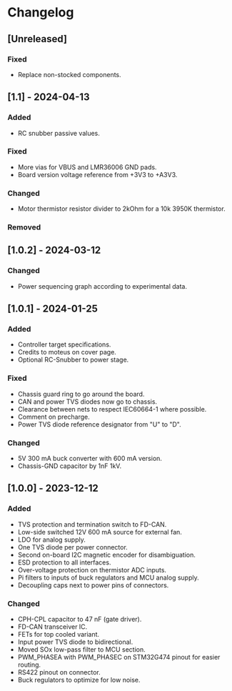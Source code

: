 # Changelog

## [Unreleased]

### Fixed

- Replace non-stocked components.

## [1.1] - 2024-04-13

### Added

- RC snubber passive values.

### Fixed

- More vias for VBUS and LMR36006 GND pads.
- Board version voltage reference from +3V3 to +A3V3.

### Changed

- Motor thermistor resistor divider to 2kOhm for a 10k 3950K thermistor.

### Removed

## [1.0.2] - 2024-03-12

### Changed

- Power sequencing graph according to experimental data.

## [1.0.1] - 2024-01-25

### Added

- Controller target specifications.
- Credits to moteus on cover page.
- Optional RC-Snubber to power stage.

### Fixed

- Chassis guard ring to go around the board.
- CAN and power TVS diodes now go to chassis.
- Clearance between nets to respect IEC60664-1 where possible.
- Comment on precharge.
- Power TVS diode reference designator from "U" to "D".

### Changed

- 5V 300 mA buck converter with 600 mA version.
- Chassis-GND capacitor by 1nF 1kV.

## [1.0.0] - 2023-12-12

### Added

- TVS protection and termination switch to FD-CAN.
- Low-side switched 12V 600 mA source for external fan.
- LDO for analog supply.
- One TVS diode per power connector.
- Second on-board I2C magnetic encoder for disambiguation.
- ESD protection to all interfaces.
- Over-voltage protection on thermistor ADC inputs.
- Pi filters to inputs of buck regulators and MCU analog supply.
- Decoupling caps next to power pins of connectors.

### Changed

- CPH-CPL capacitor to 47 nF (gate driver).
- FD-CAN transceiver IC.
- FETs for top cooled variant.
- Input power TVS diode to bidirectional.
- Moved SOx low-pass filter to MCU section.
- PWM_PHASEA with PWM_PHASEC on STM32G474 pinout for easier routing.
- RS422 pinout on connector.
- Buck regulators to optimize for low noise.

